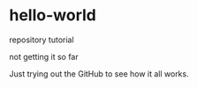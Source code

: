 # hello-world
repository tutorial


not getting it so far

Just trying out the GitHub to see how it all works.

